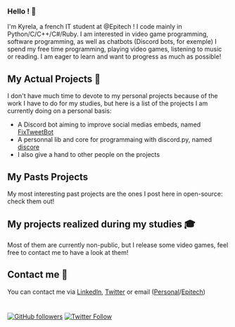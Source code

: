 ### **Hello ! 👋**

I'm Kyrela, a french IT student at @Epitech !
I code mainly in Python/C/C++/C#/Ruby.
I am interested in video game programming, software programming, as well as chatbots (Discord bots, for exemple)
I spend my free time programming, playing video games, listening to music or reading.
I am eager to learn and want to progress as much as possible!


## My Actual Projects 💾

I don't have much time to devote to my personal projects because of the work I have to do for my studies, but here is a list of the projects I am currently doing on a personal basis:
- A Discord bot aiming to improve social medias embeds, named [FixTweetBot](https://github.com/Kyrela/FixTweetBot)
- A personnal lib and core for programmaing with discord.py, named [discore](https://github.com/Kyrela/discore)
- I also give a hand to other people on the projects

## My Pasts Projects

My most interesting past projects are the ones I post here in open-source: check them out!


## My projects realized during my studies 🎓

Most of them are currently non-public, but I release some video games, feel free to contact me to have a look at them!

## Contact me 📨

You can contact me via [LinkedIn](https://www.linkedin.com/in/mathis-vinay/), [Twitter](https://twitter.com/Kyre1a) or email ([Personal](mailto:mathis.vinay@gmail.com?subject=%5BGitHub%20contact%5D&body=%0D%0A%0D%0A%0D%0A%5BEnvoy%C3%A9%20depuis%20la%20page%20GitHub%20de%20Kyrela%5D)/[Epitech](mailto:mathis.vinay@epitech.eu?subject=%5BGitHub%20contact%5D&body=%0D%0A%0D%0A%0D%0A%5BEnvoy%C3%A9%20depuis%20la%20page%20GitHub%20de%20Kyrela%5D))

# 

[![GitHub followers](https://img.shields.io/github/followers/Kyrela?label=Followers&style=social)](https://github.com/Kyrela?tab=followers)
[![Twitter Follow](https://img.shields.io/twitter/follow/Kyre1a?style=social)](https://twitter.com/Kyre1a)
